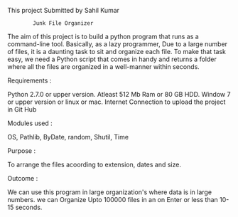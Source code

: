  This project Submitted by Sahil Kumar



            Junk File Organizer
The aim of this project is to build a python program that runs as a command-line tool. Basically, as a lazy programmer, Due to a large number of files, it is a daunting task to sit and organize each file. To make that task easy, we need a Python script that comes in handy and returns a folder where all the files are organized in a well-manner within seconds.

Requirements :

Python 2.7.0 or upper version. Atleast 512 Mb Ram or 80 GB HDD. Window 7 or upper version or linux or mac. Internet Connection to upload the project in Git Hub

Modules used :

OS, Pathlib, ByDate, random, Shutil, Time

Purpose :

To arrange the files acoording to extension, dates and size.

Outcome :

We can use this program in large organization's where data is in large numbers. we can Organize Upto 100000 files in an on Enter or less than 10-15 seconds.
